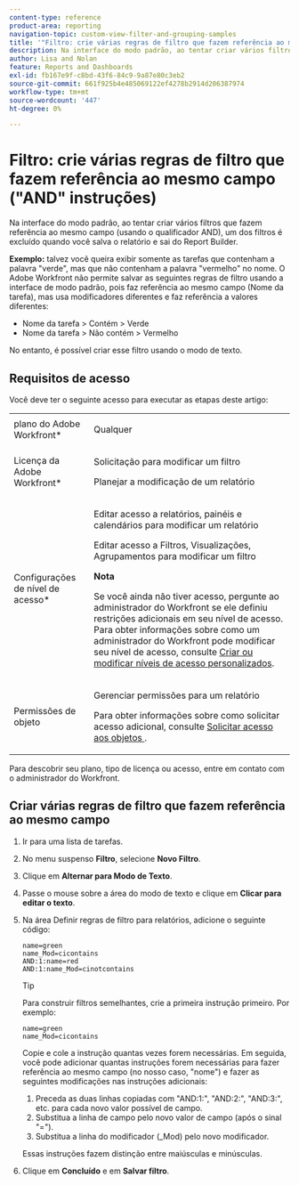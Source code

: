 ```yaml
---
content-type: reference
product-area: reporting
navigation-topic: custom-view-filter-and-grouping-samples
title: '"Filtro: crie várias regras de filtro que fazem referência ao mesmo campo (instruções "AND")"'
description: Na interface do modo padrão, ao tentar criar vários filtros que fazem referência ao mesmo campo (usando o qualificador AND), um dos filtros é excluído quando você salva o relatório e sai do Report Builder.
author: Lisa and Nolan
feature: Reports and Dashboards
exl-id: fb167e9f-c8bd-43f6-84c9-9a87e80c3eb2
source-git-commit: 661f925b4e485069122ef4278b2914d206387974
workflow-type: tm+mt
source-wordcount: '447'
ht-degree: 0%

---
```


# Filtro: crie várias regras de filtro que fazem referência ao mesmo campo (&quot;AND&quot; instruções)

Na interface do modo padrão, ao tentar criar vários filtros que fazem referência ao mesmo campo (usando o qualificador AND), um dos filtros é excluído quando você salva o relatório e sai do Report Builder.

**Exemplo:** talvez você queira exibir somente as tarefas que contenham a palavra &quot;verde&quot;, mas que não contenham a palavra &quot;vermelho&quot; no nome. O Adobe Workfront não permite salvar as seguintes regras de filtro usando a interface de modo padrão, pois faz referência ao mesmo campo (Nome da tarefa), mas usa modificadores diferentes e faz referência a valores diferentes:

* Nome da tarefa > Contém > Verde
* Nome da tarefa > Não contém > Vermelho

No entanto, é possível criar esse filtro usando o modo de texto.

## Requisitos de acesso

Você deve ter o seguinte acesso para executar as etapas deste artigo:

<table style="table-layout:auto"> 
 <col> 
 <col> 
 <tbody> 
  <tr> 
   <td role="rowheader">plano do Adobe Workfront*</td> 
   <td> <p>Qualquer</p> </td> 
  </tr> 
  <tr> 
   <td role="rowheader">Licença da Adobe Workfront*</td> 
   <td> <p>Solicitação para modificar um filtro </p>
   <p>Planejar a modificação de um relatório</p> </td> 
  </tr> 
  <tr> 
   <td role="rowheader">Configurações de nível de acesso*</td> 
   <td> <p>Editar acesso a relatórios, painéis e calendários para modificar um relatório</p> <p>Editar acesso a Filtros, Visualizações, Agrupamentos para modificar um filtro</p> <p><b>Nota</b>

Se você ainda não tiver acesso, pergunte ao administrador do Workfront se ele definiu restrições adicionais em seu nível de acesso. Para obter informações sobre como um administrador do Workfront pode modificar seu nível de acesso, consulte <a href="../../../administration-and-setup/add-users/configure-and-grant-access/create-modify-access-levels.md" class="MCXref xref">Criar ou modificar níveis de acesso personalizados</a>.</p> </td>
</tr> 
  <tr> 
   <td role="rowheader">Permissões de objeto</td> 
   <td> <p>Gerenciar permissões para um relatório</p> <p>Para obter informações sobre como solicitar acesso adicional, consulte <a href="../../../workfront-basics/grant-and-request-access-to-objects/request-access.md" class="MCXref xref">Solicitar acesso aos objetos </a>.</p> </td> 
  </tr> 
 </tbody> 
</table>

Para descobrir seu plano, tipo de licença ou acesso, entre em contato com o administrador do Workfront.

## Criar várias regras de filtro que fazem referência ao mesmo campo

1. Ir para uma lista de tarefas.
1. No menu suspenso **Filtro**, selecione **Novo Filtro**.
1. Clique em **Alternar para Modo de Texto**.
1. Passe o mouse sobre a área do modo de texto e clique em **Clicar para editar o texto**.
1. Na área Definir regras de filtro para relatórios, adicione o seguinte código:

   ```
   name=green
   name_Mod=cicontains
   AND:1:name=red
   AND:1:name_Mod=cinotcontains
   ```

   >[!TIP]
   >
   >Para construir filtros semelhantes, crie a primeira instrução primeiro. Por exemplo:
   >
   >```
   >name=green
   >name_Mod=cicontains
   >```
   >
   >Copie e cole a instrução quantas vezes forem necessárias. Em seguida, você pode adicionar quantas instruções forem necessárias para fazer referência ao mesmo campo (no nosso caso, &quot;nome&quot;) e fazer as seguintes modificações nas instruções adicionais:
   >
   >1. Preceda as duas linhas copiadas com &quot;AND:1:&quot;, &quot;AND:2:&quot;, &quot;AND:3:&quot;, etc. para cada novo valor possível de campo.
   >1. Substitua a linha de campo pelo novo valor de campo (após o sinal &quot;=&quot;).
   >1. Substitua a linha do modificador (_Mod) pelo novo modificador.
   >   
   >Essas instruções fazem distinção entre maiúsculas e minúsculas.

1. Clique em **Concluído** e em **Salvar filtro**.
